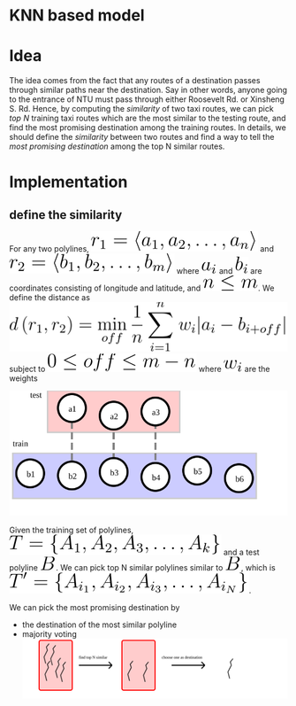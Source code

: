 # KNN based model
# Idea
The idea comes from the fact that any routes of a destination passes through similar paths near the destination. Say in other words, anyone going to the entrance of NTU must pass through either Roosevelt‎ Rd. or Xinsheng S. Rd. Hence, by computing the _similarity_ of two taxi routes, we can pick _top N_ training taxi routes which are the most similar to the testing route, and find the most promising destination among the training routes.
In details, we should define the _similarity_ between two routes and find a way to tell the _most promising destination_ among the top N similar routes.

# Implementation
## define the similarity
For any two polylines, ![route 1](eq1.svg) and ![route 2](eq2.svg) where ![ai](eq3.svg) and ![bi](eq4.svg) are coordinates consisting of longitude and latitude, and ![n <= m](eq11.svg). We define the distance as
![distance function](eq5.svg) subject to ![subject to](eq6.svg)
where ![wi](eq12.svg) are the weights

![distance](img1.svg)

Given the training set of polylines, ![training set](eq8.svg) and a test polyline ![test polyline](eq9.svg). We can pick top N similar polylines similar to ![test polyline](eq9.svg), which is ![similar polylines](eq10.svg).

We can pick the most promising destination by
* the destination of the most similar polyline
* majority voting
![KNN](img2.svg)
